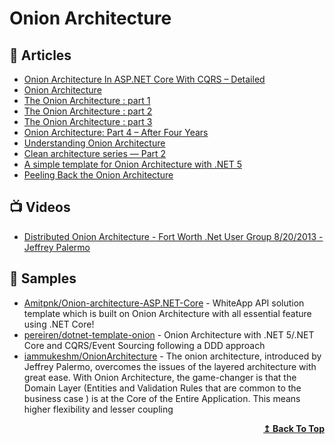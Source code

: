 
# Onion Architecture

## 📕 Articles

- [Onion Architecture In ASP.NET Core With CQRS – Detailed](https://codewithmukesh.com/blog/onion-architecture-in-aspnet-core/) 
- [Onion Architecture](https://herbertograca.com/2017/09/21/onion-architecture/) 
- [The Onion Architecture : part 1](https://jeffreypalermo.com/2008/07/the-onion-architecture-part-1) 
- [The Onion Architecture : part 2](https://jeffreypalermo.com/2008/07/the-onion-architecture-part-2)
- [The Onion Architecture : part 3](https://jeffreypalermo.com/2008/08/the-onion-architecture-part-3) 
- [Onion Architecture: Part 4 – After Four Years](https://jeffreypalermo.com/2013/08/onion-architecture-part-4-after-four-years/) 
- [Understanding Onion Architecture](https://www.codeguru.com/csharp/csharp/cs_misc/designtechniques/understanding-onion-architecture.html) 
- [Clean architecture series — Part 2](https://dev.to/pereiren/clean-architecture-series-part-2-49db) 
- [A simple template for Onion Architecture with .NET 5](https://dev.to/pereiren/a-simple-template-for-onion-architecture-with-net-5-3gll) 
- [Peeling Back the Onion Architecture](https://blog.tonysneed.com/2011/10/08/peeling-back-the-onion-architecture/) 

## 📺 Videos

- [Distributed Onion Architecture - Fort Worth .Net User Group 8/20/2013 - Jeffrey Palermo](https://www.youtube.com/watch?v=uuCaXu_kl0U)

## 🚀 Samples

- [Amitpnk/Onion-architecture-ASP.NET-Core](https://github.com/Amitpnk/Onion-architecture-ASP.NET-Core) - WhiteApp API solution template which is built on Onion Architecture with all essential feature using .NET Core!
- [pereiren/dotnet-template-onion](https://github.com/pereiren/dotnet-template-onion) - Onion Architecture with .NET 5/.NET Core and CQRS/Event Sourcing following a DDD approach
- [iammukeshm/OnionArchitecture](https://github.com/iammukeshm/OnionArchitecture) - The onion architecture, introduced by Jeffrey Palermo, overcomes the issues of the layered architecture with great ease. With Onion Architecture, the game-changer is that the Domain Layer (Entities and Validation Rules that are common to the business case ) is at the Core of the Entire Application. This means higher flexibility and lesser coupling

<div align="right">
  <b><a href="#contents">↥ Back To Top</a></b>
</div>	
	